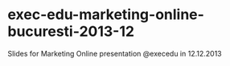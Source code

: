 exec-edu-marketing-online-bucuresti-2013-12
===========================================

Slides for Marketing Online presentation @execedu in 12.12.2013
